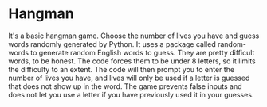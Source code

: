 # Hangman
It's a basic hangman game. Choose the number of lives you have and guess words randomly generated by Python. It uses a package called
random-words to generate random English words to guess. They are pretty difficult words, to be honest. The code forces them to be under 8
letters, so it limits the difficulty to an extent. The code will then prompt you to enter the number of lives you have, and lives will 
only be used if a letter is guessed that does not show up in the word. The game prevents false inputs and does not let you use a 
letter if you have previously used it in your guesses. 
